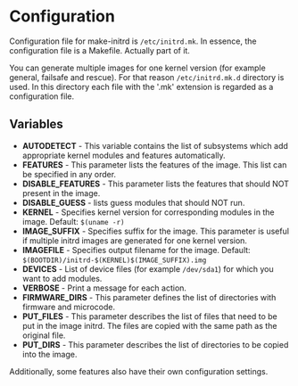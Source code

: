 # Configuration

Configuration file for make-initrd is `/etc/initrd.mk`. In essence, the configuration file is a Makefile.  Actually part of it.

You can generate multiple images for one kernel version (for example general, failsafe and rescue). For that reason `/etc/initrd.mk.d` directory is used.  In this directory each file with the '.mk' extension is regarded as a configuration file.

## Variables

- **AUTODETECT** - This variable contains the list of subsystems which add appropriate kernel modules and features automatically.
- **FEATURES** - This parameter lists the features of the image. This list can be specified in any order.
- **DISABLE_FEATURES** - This parameter lists the features that should NOT present in the image.
- **DISABLE_GUESS** - lists guess modules that should NOT run.
- **KERNEL** - Specifies kernel version for corresponding modules in the image.
Default: `$(uname -r)`
- **IMAGE_SUFFIX** - Specifies suffix for the image. This parameter is useful if multiple initrd images are generated for one kernel version.
- **IMAGEFILE** - Specifies output filename for the image.
Default: `$(BOOTDIR)/initrd-$(KERNEL)$(IMAGE_SUFFIX).img`
- **DEVICES** - List of device files (for example `/dev/sda1`) for which you want to add modules.
- **VERBOSE** - Print a message for each action.
- **FIRMWARE_DIRS** - This parameter defines the list of directories with firmware and microcode.
- **PUT_FILES** - This parameter describes the list of files that need to be put in the image initrd.  The files are copied with the same path as the original file.
- **PUT_DIRS** - This parameter describes the list of directories to be copied into the image.

Additionally, some features also have their own configuration settings.
